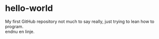 # hello-world
My first GitHub repository
not much to say really, just trying to lean how to program.
<br>
endnu en linje.
